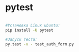 # pytest

``` bash

#Установка Linux ubuntu:
pip install -U pytest

#Запуск теста:
py.test -v - test_auth_form.py 

``` 
